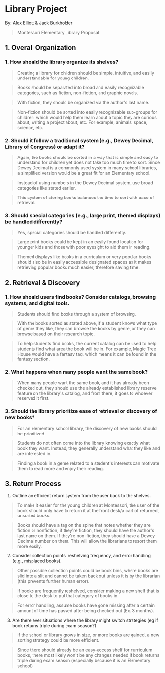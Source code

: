 # Library Project
By: Alex Elliott & Jack Burkholder

> Montessori Elementary Library Proposal

## 1. Overall Organization

### 1. How should the library organize its shelves?

> Creating a library for children should be simple, intuitive, and easily understandable for young children. 

> Books should be separated into broad and easily recognizable categories, such as fiction, non-fiction, and graphic novels.

> With fiction, they should be organized via the author's last name.

> Non-fiction should be sorted into easily recognizable sub-groups for children, which would help them learn about a topic they are curious about, writing a project about, etc. For example, animals, space, science, etc.

### 2. Should it follow a traditional system (e.g., Dewey Decimal, Library of Congress) or adapt it?

> Again, the books should be sorted in a way that is simple and easy to understand for children yet does not take too much time to sort. Since Dewey Decimal is a commonly used system in many school libraries, a simplified version would be a great fit for an Elementary school.

> Instead of using numbers in the Dewey Decimal system, use broad categories like stated earlier.

> This system of storing books balances the time to sort with ease of retrieval.

### 3. Should special categories (e.g., large print, themed displays) be handled differently?

> Yes, special categories should be handled differently.

> Large print books could be kept in an easily found location for younger kids and those with poor eyesight to aid them in reading.

> Themed displays like books in a curriculum or very popular books should also be in easily accessible designated spaces as it makes retrieving popular books much easier, therefore saving time.

## 2. Retrieval & Discovery

### 1. How should users find books? Consider catalogs, browsing systems, and digital tools.

> Students should find books through a system of browsing. 

> With the books sorted as stated above, if a student knows what type of genre they like, they can browse the books by genre, or they can browse based on their research topic.

> To help students find books, the current catalog can be used to help students find what area the book will be in. For example, Magic Tree House would have a fantasy tag, which means it can be found in the fantasy section.

### 2. What happens when many people want the same book?

> When many people want the same book, and it has already been checked out, they should use the already established library reserve feature on the library's catalog, and from there, it goes to whoever reserved it first.

### 3. Should the library prioritize ease of retrieval or discovery of new books?

> For an elementary school library, the discovery of new books should be prioritized.

> Students do not often come into the library knowing exactly what book they want. Instead, they generally understand what they like and are interested in.

> Finding a book in a genre related to a student's interests can motivate them to read more and enjoy their reading.

## 3. Return Process

1. Outline an efficient return system from the user back to the shelves. 

> To make it easier for the young children at Montessori, the user of the book should only have to return it at the front desk/a cart of returned, unsorted books.

> Books should have a tag on the spine that notes whether they are fiction or nonfiction, if they're fiction, they should have the author's last name on them. If they're non-fiction, they should have a Dewey Decimal number on them. This will allow the librarians to resort them more easily.

2. Consider collection points, reshelving frequency, and error handling (e.g., misplaced books). 

> Other possible collection points could be book bins, where books are slid into a slit and cannot be taken back out unless it is by the librarian (this prevents further human error).

> If books are frequently reshelved, consider making a new shelf that is close to the desk to put that category of books in.

> For error handling, assume books have gone missing after a certain amount of time has passed after being checked out (Ex. 3 months). 

3. Are there ever situations where the library might switch strategies (eg if book returns triple during exam season?)

> If the school or library grows in size, or more books are gained, a new sorting strategy could be more efficient.

> Since there should already be an easy-access shelf for curriculum books, there most likely won't be any changes needed if book returns triple during exam season (especially because it is an Elementary school).

